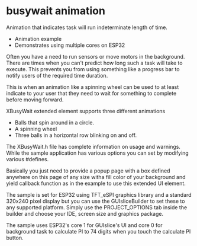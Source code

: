 # busywait animation

Animation that indicates task will run indeterminate length of time.
 - Animation example
 - Demonstrates using multiple cores on ESP32

<p>
Often you have a need to run sensors or move motors
in the background. There are times when you can't predict 
how long such a task will take to execute. This prevents you
from using something like a progress bar to notify users of
the required time duration. 
</p>

<p>
This is when an animation like a spinning wheel can be used
to at least indicate to your user that they need to wait for
something to complete before moving forward.
</p>

XBusyWait extended element supports three different animations
 - Balls that spin around in a circle.
 - A spinning wheel
 - Three balls in a horizontal row blinking on and off.

<p>
The XBusyWait.h file has complete information on usage and warnings. 
While the sample application has various options you can set by 
modifying various #defines. 
</p>

<p>
Basically you just need to provide a popup page with a box defined anywhere
on this page of any size witha fill color of your background and yield 
callback function as in the example to use this extended UI element.
</p>

<p>
The sample is set for ESP32 using TFT_eSPI graphics library and a standard
320x240 pixel display but you can use the GUIsliceBuilder to set these
to any supported platform. Simply use the PROJECT_OPTIONS tab inside 
the builder and choose your IDE, screen size and graphics package.
</p> 

<p>
The sample uses ESP32's core 1 for GUIslice's UI and core 0 for background task
to calculate PI to 74 digits when you touch the calculate PI button.
</p>
